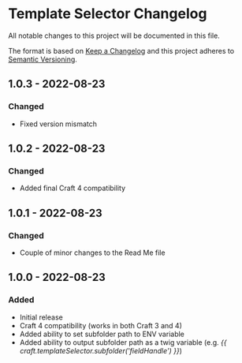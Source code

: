 # Template Selector Changelog

All notable changes to this project will be documented in this file.

The format is based on [Keep a Changelog](http://keepachangelog.com/) and this project adheres to [Semantic Versioning](http://semver.org/).

## 1.0.3 - 2022-08-23
### Changed
- Fixed version mismatch

## 1.0.2 - 2022-08-23
### Changed
- Added final Craft 4 compatibility

## 1.0.1 - 2022-08-23
### Changed
- Couple of minor changes to the Read Me file 

## 1.0.0 - 2022-08-23
### Added
- Initial release
- Craft 4 compatibility (works in both Craft 3 and 4)
- Added ability to set subfolder path to ENV variable
- Added ability to output subfolder path as a twig variable (e.g. _{{ craft.templateSelector.subfolder('fieldHandle') }}_)
